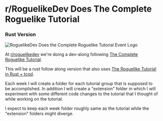 # r/RoguelikeDev Does The Complete Roguelike Tutorial
### Rust Version

![RoguelikeDev Does the Complete Roguelike Tutorial Event Logo](https://i.imgur.com/ksc9EW3.png)

At [r/roguelikedev](https://www.reddit.com/r/roguelikedev/) we're doing a dev-along following [The Complete Roguelike Tutorial](http://www.roguebasin.com/index.php?title=Complete_Roguelike_Tutorial,_using_python%2Blibtcod).

This will be a rust follow along version that also uses [The Roguelike Tutorial in Rust + tcod](https://tomassedovic.github.io/roguelike-tutorial/).


Each week I will create a folder for each tutorial group that is supposed to be accomplished. In addition I will create a "extension" folder in which I will experiment with some different code changes to the tutorial that I thought of while working on the tutorial.

I expect to keep each week folder roughly same as the tutorial while the "extension" folders might diverge. 
